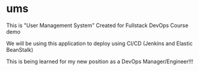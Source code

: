 # ums

This is "User Management System" Created for Fullstack DevOps Course demo

We will be using this application to deploy using CI/CD (Jenkins and Elastic BeanStalk) 

This is being learned for my new position as a DevOps Manager/Engineer!!!